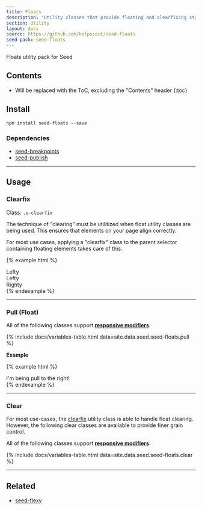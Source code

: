 ```yaml
---
title: Floats
description: "Utility classes that provide floating and clearfixing styles to elements."
section: Utility
layout: docs
source: https://github.com/helpscout/seed-floats
seed-pack: seed-floats
---
```


Floats utility pack for Seed

## Contents

* Will be replaced with the ToC, excluding the "Contents" header
{:toc}

## Install

```
npm install seed-floats --save
```


### Dependencies

* [seed-breakpoints](/seed/packs/seed-breakpoints)
* [seed-publish](/seed/packs/seed-publish)



---


## Usage


### Clearfix

Class: `.u-clearfix`

The technique of "clearing" must be utilitized when float utility classes are being used. This ensures that elements on your page align correctly.

For most use cases, applying a "clearfix" class to the parent selector containing floating elements takes care of this.


{% example html %}
<div class="u-clearfix">
  <div class="u-pull-left">
    Lefty
  </div>
  <div class="u-pull-left">
    Lefty
  </div>
  <div class="u-pull-right">
    Righty
  </div>
</div>
{% endexample %}


---


### Pull (Float)

All of the following classes support **[responsive modifiers](/seed/packs/seed-breakpoints/#responsive-modifiers)**.

{% include docs/variables-table.html data=site.data.seed.seed-floats.pull %}


**Example**

{% example html %}
<div class="u-clearfix">
  <div class="u-pull-right">
    I'm being pull to the right!
  </div>
</div>
{% endexample %}


---


### Clear

For most use-cases, the [clearfix](#clearfix) utility class is able to handle float clearing. However, the following clear classes are available to provide finer grain control.

All of the following classes support **[responsive modifiers](/seed/packs/seed-breakpoints/#responsive-modifiers)**.


{% include docs/variables-table.html data=site.data.seed.seed-floats.clear %}



---



## Related

* [seed-flexy](/seed/packs/seed-flexy)
